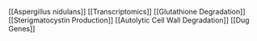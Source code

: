 [[Aspergillus nidulans]]
[[Transcriptomics]]
[[Glutathione Degradation]]
[[Sterigmatocystin Production]]
[[Autolytic Cell Wall Degradation]]
[[Dug Genes]]
